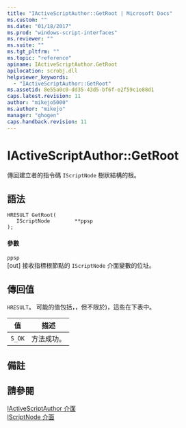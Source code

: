 ```yaml
---
title: "IActiveScriptAuthor::GetRoot | Microsoft Docs"
ms.custom: ""
ms.date: "01/18/2017"
ms.prod: "windows-script-interfaces"
ms.reviewer: ""
ms.suite: ""
ms.tgt_pltfrm: ""
ms.topic: "reference"
apiname: IActiveScriptAuthor.GetRoot
apilocation: scrobj.dll
helpviewer_keywords: 
  - "IActiveScriptAuthor::GetRoot"
ms.assetid: 8e55a0c0-dd35-43d5-bf6f-e2f59c1e88d1
caps.latest.revision: 11
author: "mikejo5000"
ms.author: "mikejo"
manager: "ghogen"
caps.handback.revision: 11
---
```

# IActiveScriptAuthor::GetRoot
傳回建立者的指令碼 `IScriptNode` 樹狀結構的根。  
  
## 語法  
  
```  
HRESULT GetRoot(  
   IScriptNode        **ppsp  
);  
```  
  
#### 參數  
 `ppsp`  
 \[out\] 接收指標根節點的 `IScriptNode` 介面變數的位址。  
  
## 傳回值  
 `HRESULT`。  可能的值包括，，但不限於\)，這些在下表中。  
  
|值|描述|  
|-------|--------|  
|`S_OK`|方法成功。|  
  
## 備註  
  
## 請參閱  
 [IActiveScriptAuthor 介面](../../winscript/reference/iactivescriptauthor-interface.md)   
 [IScriptNode 介面](../../winscript/reference/iscriptnode-interface.md)